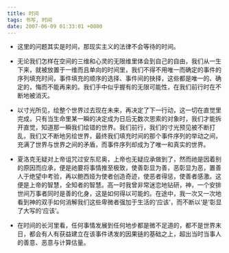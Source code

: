 ```yaml
---
title: 时间
tags: 书写, 时间
date: 2007-06-09 01:33:01 +0800
---
```


* 这里的问题其实是时间，那现实主义的法律不会等待的时间。

* 无论我们怎样在空间的三维和心灵的无限维里体会到自己的自由，我们从一生下来，就被放置于一维而且单向的时间里，我们不得不用唯一而确定的事件的序列填充时间，事件填充的顺序的选择、事件间的抉择，这些都是唯一的、确定的，悔而不能再来的。我们手中似乎握有的无限可能性，在我们前行时在不断地被消灭。

* 以寸光所见，绘整个世界过去现在未来，再决定了下一行动，这一切在直觉里完成，只有当生命里某一瞬的决定成为日后无数次思索的对象时，我们才能拆开直觉，知道那一瞬我们绘错的世界。我们前行，我们的寸光预见被不断打乱，我们又不断地另绘世界，最终我们填充时间的那个事件序列的举动之间，充满了世界与世界之间的矛盾，而事件序列却成为了唯一和真实的世界。

* 夏洛克无疑对上帝诅咒过安东尼奥，上帝也无疑应承做到了，然而祂是因着别的原因而应承，便是祂要将事情推至极致，使善彰显为善，恶彰显为恶，置善人于绝望中考验，再以鲍西娅为使者创造奇迹，使恶者得惩，使善者感激。这便是上帝的智慧，全知者的智慧。高一时我曾非常迷恋地钻研，神，一个安排世间万事者同时是善的化身，这是如何得以可能的。在途中，我一次又一次地看到神的双手如何消解我们这些卑微者强加于生活的‘应该’，而不断以‘是’彰显了大写的‘应该’。

* 在时间的长河里看，任何事情发展到任何地步都是微不足道的，都不是世界末日，都会有人有获益建立在该事件诱发的因果链的基础之上，超出当时当事人的善意、恶意与计算估量。


